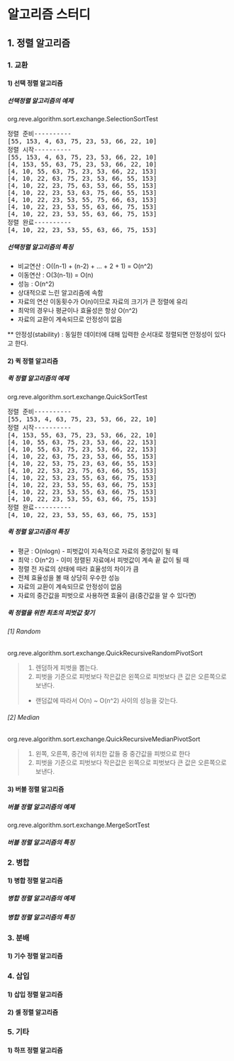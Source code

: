 # 알고리즘 스터디

## 1. 정렬 알고리즘

### 1. 교환
#### 1) 선택 정렬 알고리즘
##### 선택정렬 알고리즘의 예제
org.reve.algorithm.sort.exchange.SelectionSortTest
<pre>
정렬 준비----------
[55, 153, 4, 63, 75, 23, 53, 66, 22, 10]
정렬 시작----------
[55, 153, 4, 63, 75, 23, 53, 66, 22, 10]
[4, 153, 55, 63, 75, 23, 53, 66, 22, 10]
[4, 10, 55, 63, 75, 23, 53, 66, 22, 153]
[4, 10, 22, 63, 75, 23, 53, 66, 55, 153]
[4, 10, 22, 23, 75, 63, 53, 66, 55, 153]
[4, 10, 22, 23, 53, 63, 75, 66, 55, 153]
[4, 10, 22, 23, 53, 55, 75, 66, 63, 153]
[4, 10, 22, 23, 53, 55, 63, 66, 75, 153]
[4, 10, 22, 23, 53, 55, 63, 66, 75, 153]
정렬 완료----------
[4, 10, 22, 23, 53, 55, 63, 66, 75, 153]
</pre>
##### 선택정렬 알고리즘의 특징
- 비교연산 : O((n-1) + (n-2) + ... + 2 + 1) = O(n^2)
- 이동연산 : O(3(n-1)) = O(n) 
- 성능 : O(n^2)
- 상대적으로 느린 알고리즘에 속함
- 자료의 연산 이동횟수가 O(n)이므로 자료의 크기가 큰 정렬에 유리
- 최악의 경우나 평균이나 효율성은 항상 O(n^2)
- 자료의 교환이 계속되므로 안정성이 없음


** 안정성(stability) : 동일한 데이터에 대해 입력한 순서대로 정렬되면 안정성이 있다고 한다.

#### 2) 퀵 정렬 알고리즘
##### 퀵 정렬 알고리즘의 예제
org.reve.algorithm.sort.exchange.QuickSortTest
<pre>
정렬 준비----------
[55, 153, 4, 63, 75, 23, 53, 66, 22, 10]
정렬 시작----------
[4, 153, 55, 63, 75, 23, 53, 66, 22, 10]
[4, 10, 55, 63, 75, 23, 53, 66, 22, 153]
[4, 10, 55, 63, 75, 23, 53, 66, 22, 153]
[4, 10, 22, 63, 75, 23, 53, 66, 55, 153]
[4, 10, 22, 53, 75, 23, 63, 66, 55, 153]
[4, 10, 22, 53, 23, 75, 63, 66, 55, 153]
[4, 10, 22, 53, 23, 55, 63, 66, 75, 153]
[4, 10, 22, 23, 53, 55, 63, 66, 75, 153]
[4, 10, 22, 23, 53, 55, 63, 66, 75, 153]
[4, 10, 22, 23, 53, 55, 63, 66, 75, 153]
정렬 완료----------
[4, 10, 22, 23, 53, 55, 63, 66, 75, 153]
</pre>
##### 퀵 정렬 알고리즘의 특징
- 평균 : O(nlogn) - 피벗값이 지속적으로 자료의 중앙값이 될 때
- 최악 : O(n^2) - 이미 정렬된 자료에서 피벗값이 계속 끝 값이 될 때
- 정렬 전 자료의 상태에 따라 효율성의 차이가 큼
- 전체 효율성을 볼 때 상당히 우수한 성능
- 자료의 교환이 계속되므로 안정성이 없음
- 자료의 중간값을 피벗으로 사용하면 효율이 큼(중간값을 알 수 있다면)
##### 퀵 정렬을 위한 최초의 피벗값 찾기
###### [1] Random
org.reve.algorithm.sort.exchange.QuickRecursiveRandomPivotSort
> 1. 렌덤하게 피벗을 뽑는다.
> 2. 피벗을 기준으로 피벗보다 작은값은 왼쪽으로 피벗보다 큰 값은 오른쪽으로 보낸다.
> - 랜덤값에 따라서 O(n) ~ O(n^2) 사이의 성능을 갖는다.
###### [2] Median
org.reve.algorithm.sort.exchange.QuickRecursiveMedianPivotSort
> 1. 왼쪽, 오른쪽, 중간에 위치한 값들 중 중간값을 피벗으로 한다
> 2. 피벗을 기준으로 피벗보다 작은값은 왼쪽으로 피벗보다 큰 값은 오른쪽으로 보낸다.  

#### 3) 버블 정렬 알고리즘
##### 버블 정렬 알고리즘의 예제
org.reve.algorithm.sort.exchange.MergeSortTest
##### 버블 정렬 알고리즘의 특징


### 2. 병합
#### 1) 병합 정렬 알고리즘
##### 병합 정렬 알고리즘의 예제
##### 병합 정렬 알고리즘의 특징

### 3. 분배
#### 1) 기수 정렬 알고리즘

### 4. 삽입
#### 1) 삽입 정렬 알고리즘
#### 2) 셀 정렬 알고리즘

### 5. 기타
#### 1) 하프 정렬 알고리즘
